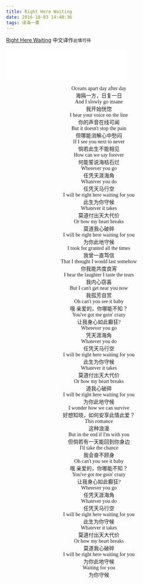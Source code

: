 ```yaml
---
title: Right Here Waiting
date: 2016-10-03 14:48:36
tags: 译海一粟
---
```




[Right Here Waiting](https://baike.baidu.com/item/right%20here%20waiting/37635)  中文译作`此情可待`





<iframe frameborder="no" border="0" marginwidth="0" marginheight="0" width=330 height=86 src="//music.163.com/outchain/player?type=2&id=3313653&auto=0&height=66"></iframe>




<center> 
<font face="STCAIYUN">


Oceans apart day after day <br>
海隔一方，日复一日<br>
And I slowly go insane<br>
我开始恍惚<br>
I hear your voice on the line<br>
你的声音在线可闻<br>
But it doesn't stop the pain<br>
但哪能消解心中愁闷<br>
If I see you next to never <br>
倘若此生不能相见<br>
How can we say forever <br>
何能誓说海枯石烂<br>
Wherever you go <br>
任凭天涯海角<br>
Whatever you do <br>
任凭天马行空<br>
I will be right here waiting for you <br>
此生为你守候<br>
Whatever it takes <br>
莫道付出天大代价<br>
Or how my heart breaks <br>
莫道我心破碎<br>
I will be right here waiting for you <br>
为你此地守候<br>
I took for granted all the times <br>
我曾一直笃信<br>
That I thought I would last somehow <br>
你我能共度良宵<br>
I hear the laughter I taste the tears <br>
我内心窃喜<br>
But I can't get near you now <br>
我孤芳自赏<br>
Oh can't you see it baby<br>
哦 亲爱的，你哪能不知？<br>
You've got me goin' crazy<br>
 让我身心如此癫狂?<br>
Wherever you go <br>
凭天涯海角<br>
Whatever you do <br>
任凭天马行空<br>
I will be right here waiting for you <br>
此生为你守候<br>
Whatever it takes <br>
莫道付出天大代价<br>
Or how my heart breaks <br>
道我心破碎<br>
I will be right here waiting for you <br>
为你此地守候<br>
I wonder how we can survive <br>
好想知晓，如何安享此情此爱？<br>
This romance <br>
这种浪漫<br>
But in the end if I'm with you <br>
但倘若有一天能回到你身边<br>
I'll take the chance <br>
我会奋不顾身<br>
Oh can't you see it baby <br>
哦 亲爱的，你哪能不知？<br>
You've got me goin' crazy <br>
让我身心如此癫狂?<br>
Wherever you go <br>
任凭天涯海角<br>
Whatever you do <br>
任凭天马行空<br>
I will be right here waiting for you <br>
此生为你守候<br>
Whatever it takes <br>
莫道付出天大代价<br>
Or how my heart breaks<br>
莫道我心破碎<br>
I will be right here waiting for you <br>
为你此地守候<br>
Waiting for you <br>
为你守候<br>

</font>
</center>


